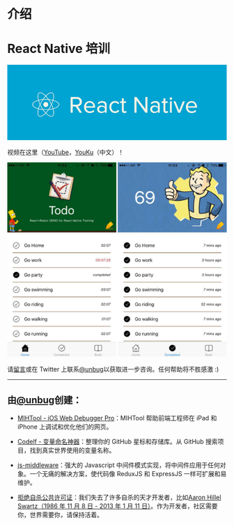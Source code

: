 # 介绍

# React Native 培训

![](img/QQ20160705-3.png)

视频在这里（[YouTube](https://www.youtube.com/playlist?list=PLC_rYRxEnwQGLQqrHR0aho33U6DCeJamC)，[YouKu](http://v.youku.com/v_show/id_XMTYzODIxMDA2MA==.html?spm=a2hzp.8253876.0.0&f=27615900)（中文）！

![](img/QQ20160727-3.png)

请[留言](https://www.gitbook.com/book/unbug/react-native-training/discussions)或在 Twitter 上联系[@unbug](https://twitter.com/unbug)以获取进一步咨询。任何帮助将不胜感激 :)

* * *

## 由[@unbug](https://twitter.com/unbug)创建：

+   [MIHTool - iOS Web Debugger Pro](https://www.mihtool.com)：MIHTool 帮助前端工程师在 iPad 和 iPhone 上调试和优化他们的网页。

+   [Codelf - 变量命名神器](https://unbug.github.io/codelf/)：整理你的 GitHub 星标和存储库。从 GitHub 搜索项目，找到真实世界使用的变量名称。

+   [js-middleware](https://github.com/unbug/js-middleware)：强大的 Javascript 中间件模式实现，将中间件应用于任何对象。一个无痛的解决方案，使代码像 ReduxJS 和 ExpressJS 一样可扩展和易维护。

+   [拒绝自杀公共许可证](https://github.com/unbug/snts)：我们失去了许多自杀的天才开发者，比如[Aaron Hillel Swartz（1986 年 11 月 8 日 - 2013 年 1 月 11 日）](https://en.wikipedia.org/wiki/Aaron_Swartz)。作为开发者，社区需要你，世界需要你，请保持活着。
